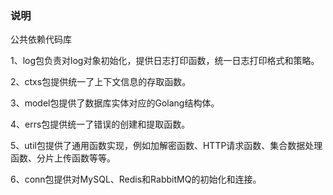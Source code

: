 ### 说明
公共依赖代码库

1、log包负责对log对象初始化，提供日志打印函数，统一日志打印格式和策略。

2、ctxs包提供统一了上下文信息的存取函数。

3、model包提供了数据库实体对应的Golang结构体。

4、errs包提供统一了错误的创建和提取函数。

5、util包提供了通用函数实现，例如加解密函数、HTTP请求函数、集合数据处理函数、分片上传函数等等。

6、conn包提供对MySQL、Redis和RabbitMQ的初始化和连接。
